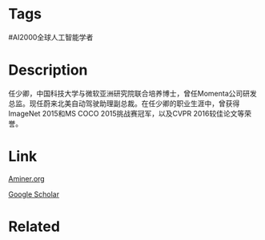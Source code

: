 # Tags

#AI2000全球人工智能学者 

# Description

任少卿，中国科技大学与微软亚洲研究院联合培养博士，曾任Momenta公司研发总监。现任蔚来北美自动驾驶助理副总裁。在任少卿的职业生涯中，曾获得ImageNet 2015和MS COCO 2015挑战赛冠军，以及CVPR 2016较佳论文等荣誉。

# Link

[Aminer.org](https://www.aminer.org/profile/Shaoqing%20Ren/53f42b4fdabfaedce54a3fe9)

[Google Scholar](https://scholar.google.com/citations?hl=en&user=AUhj438AAAAJ)

# Related

